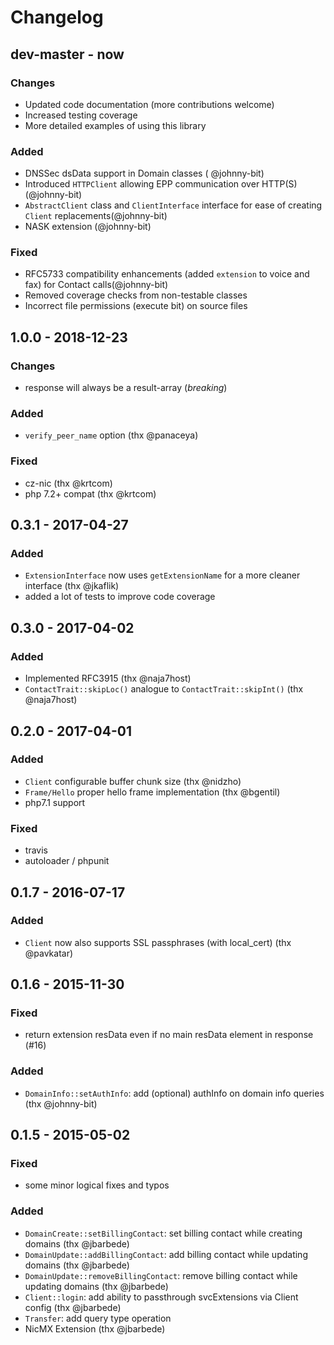 # Changelog

## dev-master - now

### Changes

- Updated code documentation (more contributions welcome)
- Increased testing coverage
- More detailed examples of using this library

### Added

- DNSSec dsData support in Domain classes ( @johnny-bit)
- Introduced `HTTPClient` allowing EPP communication over HTTP(S) (@johnny-bit)
- `AbstractClient` class and `ClientInterface` interface for ease of creating `Client` replacements(@johnny-bit)
- NASK extension (@johnny-bit)

### Fixed

- RFC5733 compatibility enhancements (added `extension` to voice and fax) for Contact calls(@johnny-bit)
- Removed coverage checks from non-testable classes
- Incorrect file permissions (execute bit) on source files

## 1.0.0 - 2018-12-23

### Changes

- response will always be a result-array (_breaking_)

### Added

- `verify_peer_name` option (thx @panaceya)

### Fixed

- cz-nic (thx @krtcom)
- php 7.2+ compat (thx @krtcom)

## 0.3.1 - 2017-04-27

### Added

- `ExtensionInterface` now uses `getExtensionName` for a more cleaner
  interface (thx @jkaflik)
- added a lot of tests to improve code coverage

## 0.3.0 - 2017-04-02

### Added

- Implemented RFC3915 (thx @naja7host)
- `ContactTrait::skipLoc()` analogue to `ContactTrait::skipInt()` (thx @naja7host)

## 0.2.0 - 2017-04-01

### Added

- `Client` configurable buffer chunk size (thx @nidzho)
- `Frame/Hello` proper hello frame implementation (thx @bgentil)
- php7.1 support

### Fixed

- travis
- autoloader / phpunit

## 0.1.7 - 2016-07-17

### Added

- `Client` now also supports SSL passphrases (with local_cert) (thx @pavkatar)

## 0.1.6 - 2015-11-30

### Fixed

- return extension resData even if no main resData element in response (#16)

### Added

- `DomainInfo::setAuthInfo`: add (optional) authInfo on domain info queries (thx @johnny-bit)

## 0.1.5 - 2015-05-02

### Fixed

- some minor logical fixes and typos

### Added

- `DomainCreate::setBillingContact`: set billing contact while creating domains (thx @jbarbede)
- `DomainUpdate::addBillingContact`: add billing contact while updating domains (thx @jbarbede)
- `DomainUpdate::removeBillingContact`: remove billing contact while updating domains (thx @jbarbede)
- `Client::login`: add ability to passthrough svcExtensions via Client config (thx @jbarbede)
- `Transfer`: add query type operation
- NicMX Extension (thx @jbarbede)

